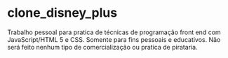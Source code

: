 # clone_disney_plus
Trabalho pessoal para pratica de técnicas de programação front end com JavaScript/HTML 5 e CSS. Somente para fins pessoais e educativos. Não será feito nenhum tipo de comercialização ou pratica de pirataria.
